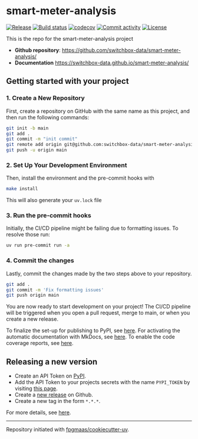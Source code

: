 # smart-meter-analysis

[![Release](https://img.shields.io/github/v/release/switchbox-data/smart-meter-analysis)](https://img.shields.io/github/v/release/switchbox-data/smart-meter-analysis)
[![Build status](https://img.shields.io/github/actions/workflow/status/switchbox-data/smart-meter-analysis/main.yml?branch=main)](https://github.com/switchbox-data/smart-meter-analysis/actions/workflows/main.yml?query=branch%3Amain)
[![codecov](https://codecov.io/gh/switchbox-data/smart-meter-analysis/branch/main/graph/badge.svg)](https://codecov.io/gh/switchbox-data/smart-meter-analysis)
[![Commit activity](https://img.shields.io/github/commit-activity/m/switchbox-data/smart-meter-analysis)](https://img.shields.io/github/commit-activity/m/switchbox-data/smart-meter-analysis)
[![License](https://img.shields.io/github/license/switchbox-data/smart-meter-analysis)](https://img.shields.io/github/license/switchbox-data/smart-meter-analysis)

This is the repo for the smart-meter-analysis project

- **Github repository**: <https://github.com/switchbox-data/smart-meter-analysis/>
- **Documentation** <https://switchbox-data.github.io/smart-meter-analysis/>

## Getting started with your project

### 1. Create a New Repository

First, create a repository on GitHub with the same name as this project, and then run the following commands:

```bash
git init -b main
git add .
git commit -m "init commit"
git remote add origin git@github.com:switchbox-data/smart-meter-analysis.git
git push -u origin main
```

### 2. Set Up Your Development Environment

Then, install the environment and the pre-commit hooks with

```bash
make install
```

This will also generate your `uv.lock` file

### 3. Run the pre-commit hooks

Initially, the CI/CD pipeline might be failing due to formatting issues. To resolve those run:

```bash
uv run pre-commit run -a
```

### 4. Commit the changes

Lastly, commit the changes made by the two steps above to your repository.

```bash
git add .
git commit -m 'Fix formatting issues'
git push origin main
```

You are now ready to start development on your project!
The CI/CD pipeline will be triggered when you open a pull request, merge to main, or when you create a new release.

To finalize the set-up for publishing to PyPI, see [here](https://fpgmaas.github.io/cookiecutter-uv/features/publishing/#set-up-for-pypi).
For activating the automatic documentation with MkDocs, see [here](https://fpgmaas.github.io/cookiecutter-uv/features/mkdocs/#enabling-the-documentation-on-github).
To enable the code coverage reports, see [here](https://fpgmaas.github.io/cookiecutter-uv/features/codecov/).

## Releasing a new version

- Create an API Token on [PyPI](https://pypi.org/).
- Add the API Token to your projects secrets with the name `PYPI_TOKEN` by visiting [this page](https://github.com/switchbox-data/smart-meter-analysis/settings/secrets/actions/new).
- Create a [new release](https://github.com/switchbox-data/smart-meter-analysis/releases/new) on Github.
- Create a new tag in the form `*.*.*`.

For more details, see [here](https://fpgmaas.github.io/cookiecutter-uv/features/cicd/#how-to-trigger-a-release).

---

Repository initiated with [fpgmaas/cookiecutter-uv](https://github.com/fpgmaas/cookiecutter-uv).
